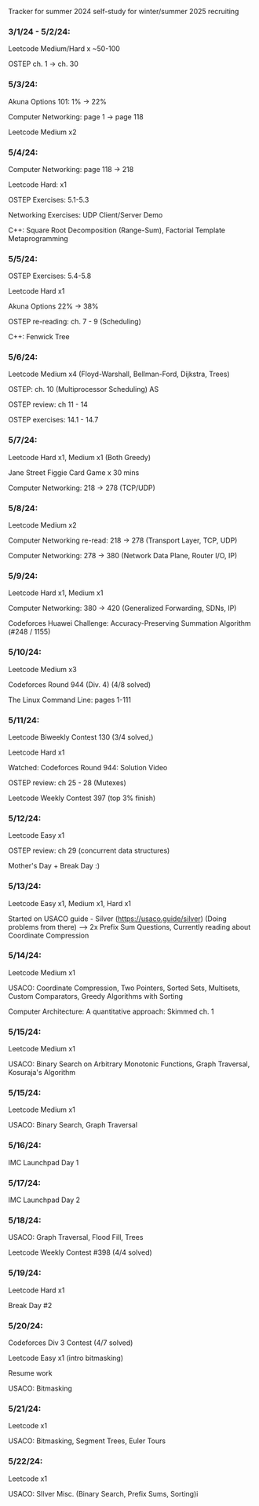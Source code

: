 Tracker for summer 2024 self-study for winter/summer 2025 recruiting

### 3/1/24 - 5/2/24:

Leetcode Medium/Hard x ~50-100

OSTEP ch. 1 → ch. 30

### 5/3/24:

Akuna Options 101: 1% → 22%

Computer Networking: page 1 → page 118

Leetcode Medium x2

### 5/4/24:

Computer Networking: page 118 → 218

Leetcode Hard: x1

OSTEP Exercises: 5.1-5.3

Networking Exercises: UDP Client/Server Demo

C++: Square Root Decomposition (Range-Sum), Factorial Template Metaprogramming 

### 5/5/24:

OSTEP Exercises: 5.4-5.8

Leetcode Hard x1

Akuna Options 22% → 38%

OSTEP re-reading: ch. 7 - 9 (Scheduling)

C++: Fenwick Tree


### 5/6/24:

Leetcode Medium x4 (Floyd-Warshall, Bellman-Ford, Dijkstra, Trees)

OSTEP: ch. 10 (Multiprocessor Scheduling)
 AS
 
OSTEP review: ch 11 - 14

OSTEP exercises: 14.1 - 14.7

### 5/7/24:

Leetcode Hard x1, Medium x1 (Both Greedy)

Jane Street Figgie Card Game x 30 mins

Computer Networking: 218 → 278 (TCP/UDP)

### 5/8/24:

Leetcode Medium x2

Computer Networking re-read: 218 → 278 (Transport Layer, TCP, UDP)

Computer Networking: 278 → 380  (Network Data Plane, Router I/O, IP)

### 5/9/24:

Leetcode Hard x1, Medium x1

Computer Networking: 380 → 420 (Generalized Forwarding, SDNs, IP)

Codeforces Huawei Challenge: Accuracy-Preserving Summation Algorithm (#248 / 1155)

### 5/10/24:

Leetcode Medium x3

Codeforces Round 944 (Div. 4) (4/8 solved)

The Linux Command Line: pages 1-111


### 5/11/24:

Leetcode Biweekly Contest 130 (3/4 solved,)

Leetcode Hard x1

Watched: Codeforces Round 944: Solution Video

OSTEP review: ch 25 - 28 (Mutexes)

Leetcode Weekly Contest 397 (top 3% finish)


### 5/12/24:

Leetcode Easy x1

OSTEP review: ch 29 (concurrent data structures)

Mother's Day + Break Day :)


### 5/13/24:

Leetcode Easy x1, Medium x1, Hard x1

Started on USACO guide - Silver (https://usaco.guide/silver) (Doing problems from there)
--> 2x Prefix Sum Questions, Currently reading about Coordinate Compression

### 5/14/24:

Leetcode Medium x1

USACO: Coordinate Compression, Two Pointers, Sorted Sets, Multisets, Custom Comparators, Greedy Algorithms with Sorting

Computer Architecture: A quantitative approach: Skimmed ch. 1


### 5/15/24:

Leetcode Medium x1

USACO: Binary Search on Arbitrary Monotonic Functions, Graph Traversal, Kosuraja's Algorithm



### 5/15/24:

Leetcode Medium x1

USACO: Binary Search, Graph Traversal


### 5/16/24:

IMC Launchpad Day 1

### 5/17/24:

IMC Launchpad Day 2

### 5/18/24:

USACO: Graph Traversal, Flood Fill, Trees

Leetcode Weekly Contest #398 (4/4 solved)

### 5/19/24:

Leetcode Hard x1

Break Day #2

### 5/20/24:

Codeforces Div 3 Contest (4/7 solved)

Leetcode Easy x1 (intro bitmasking)

Resume work

USACO: Bitmasking

### 5/21/24:

Leetcode x1

USACO: Bitmasking, Segment Trees, Euler Tours


### 5/22/24:

Leetcode x1

USACO: SIlver Misc. (Binary Search, Prefix Sums, Sorting)i 